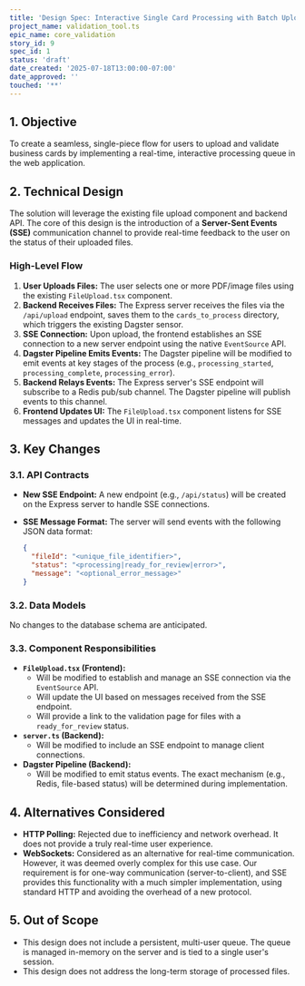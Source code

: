 ```yaml
---
title: 'Design Spec: Interactive Single Card Processing with Batch Upload'
project_name: validation_tool.ts
epic_name: core_validation
story_id: 9
spec_id: 1
status: 'draft'
date_created: '2025-07-18T13:00:00-07:00'
date_approved: ''
touched: '**'
---
```


## 1. Objective

To create a seamless, single-piece flow for users to upload and validate business cards by implementing a real-time, interactive processing queue in the web application.

## 2. Technical Design

The solution will leverage the existing file upload component and backend API. The core of this design is the introduction of a **Server-Sent Events (SSE)** communication channel to provide real-time feedback to the user on the status of their uploaded files.

### High-Level Flow

1. **User Uploads Files:** The user selects one or more PDF/image files using the existing `FileUpload.tsx` component.
2. **Backend Receives Files:** The Express server receives the files via the `/api/upload` endpoint, saves them to the `cards_to_process` directory, which triggers the existing Dagster sensor.
3. **SSE Connection:** Upon upload, the frontend establishes an SSE connection to a new server endpoint using the native `EventSource` API.
4. **Dagster Pipeline Emits Events:** The Dagster pipeline will be modified to emit events at key stages of the process (e.g., `processing_started`, `processing_complete`, `processing_error`).
5. **Backend Relays Events:** The Express server's SSE endpoint will subscribe to a Redis pub/sub channel. The Dagster pipeline will publish events to this channel.
6. **Frontend Updates UI:** The `FileUpload.tsx` component listens for SSE messages and updates the UI in real-time.

## 3. Key Changes

### 3.1. API Contracts

* **New SSE Endpoint:** A new endpoint (e.g., `/api/status`) will be created on the Express server to handle SSE connections.
* **SSE Message Format:** The server will send events with the following JSON data format:

    ```json
    {
      "fileId": "<unique_file_identifier>",
      "status": "<processing|ready_for_review|error>",
      "message": "<optional_error_message>"
    }
    ```

### 3.2. Data Models

No changes to the database schema are anticipated.

### 3.3. Component Responsibilities

* **`FileUpload.tsx` (Frontend):**
  * Will be modified to establish and manage an SSE connection via the `EventSource` API.
  * Will update the UI based on messages received from the SSE endpoint.
  * Will provide a link to the validation page for files with a `ready_for_review` status.
* **`server.ts` (Backend):**
  * Will be modified to include an SSE endpoint to manage client connections.
* **Dagster Pipeline (Backend):**
  * Will be modified to emit status events. The exact mechanism (e.g., Redis, file-based status) will be determined during implementation.

## 4. Alternatives Considered

* **HTTP Polling:** Rejected due to inefficiency and network overhead. It does not provide a truly real-time user experience.
* **WebSockets:** Considered as an alternative for real-time communication. However, it was deemed overly complex for this use case. Our requirement is for one-way communication (server-to-client), and SSE provides this functionality with a much simpler implementation, using standard HTTP and avoiding the overhead of a new protocol.

## 5. Out of Scope

* This design does not include a persistent, multi-user queue. The queue is managed in-memory on the server and is tied to a single user's session.
* This design does not address the long-term storage of processed files.
